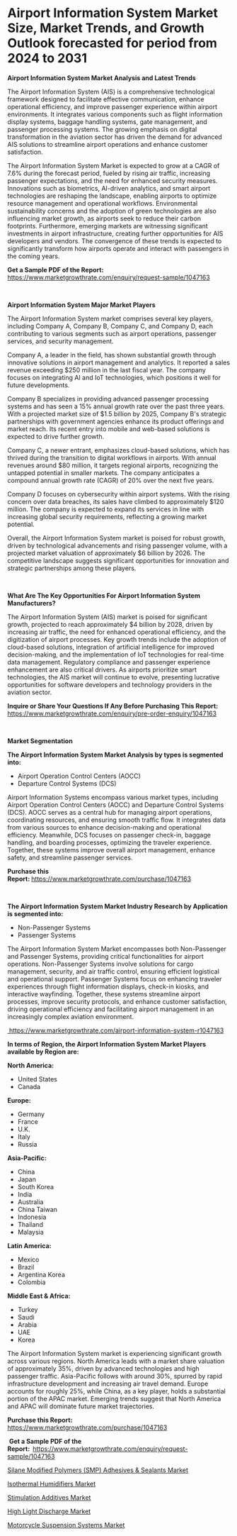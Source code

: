 <p><h1>Airport Information System Market Size, Market Trends, and Growth Outlook forecasted for period from 2024 to 2031</h1></p><p><strong>Airport Information System Market Analysis and Latest Trends</strong></p>
<p><p>The Airport Information System (AIS) is a comprehensive technological framework designed to facilitate effective communication, enhance operational efficiency, and improve passenger experience within airport environments. It integrates various components such as flight information display systems, baggage handling systems, gate management, and passenger processing systems. The growing emphasis on digital transformation in the aviation sector has driven the demand for advanced AIS solutions to streamline airport operations and enhance customer satisfaction.</p><p>The Airport Information System Market is expected to grow at a CAGR of 7.6% during the forecast period, fueled by rising air traffic, increasing passenger expectations, and the need for enhanced security measures. Innovations such as biometrics, AI-driven analytics, and smart airport technologies are reshaping the landscape, enabling airports to optimize resource management and operational workflows. Environmental sustainability concerns and the adoption of green technologies are also influencing market growth, as airports seek to reduce their carbon footprints. Furthermore, emerging markets are witnessing significant investments in airport infrastructure, creating further opportunities for AIS developers and vendors. The convergence of these trends is expected to significantly transform how airports operate and interact with passengers in the coming years.</p></p>
<p><strong>Get a Sample PDF of the Report:&nbsp;</strong> <a href="https://www.marketgrowthrate.com/enquiry/request-sample/1047163">https://www.marketgrowthrate.com/enquiry/request-sample/1047163</a></p>
<p>&nbsp;</p>
<p><strong>Airport Information System Major Market Players</strong></p>
<p><p>The Airport Information System market comprises several key players, including Company A, Company B, Company C, and Company D, each contributing to various segments such as airport operations, passenger services, and security management.</p><p>Company A, a leader in the field, has shown substantial growth through innovative solutions in airport management and analytics. It reported a sales revenue exceeding $250 million in the last fiscal year. The company focuses on integrating AI and IoT technologies, which positions it well for future developments.</p><p>Company B specializes in providing advanced passenger processing systems and has seen a 15% annual growth rate over the past three years. With a projected market size of $1.5 billion by 2025, Company B's strategic partnerships with government agencies enhance its product offerings and market reach. Its recent entry into mobile and web-based solutions is expected to drive further growth.</p><p>Company C, a newer entrant, emphasizes cloud-based solutions, which has thrived during the transition to digital workflows in airports. With annual revenues around $80 million, it targets regional airports, recognizing the untapped potential in smaller markets. The company anticipates a compound annual growth rate (CAGR) of 20% over the next five years.</p><p>Company D focuses on cybersecurity within airport systems. With the rising concern over data breaches, its sales have climbed to approximately $120 million. The company is expected to expand its services in line with increasing global security requirements, reflecting a growing market potential.</p><p>Overall, the Airport Information System market is poised for robust growth, driven by technological advancements and rising passenger volume, with a projected market valuation of approximately $6 billion by 2026. The competitive landscape suggests significant opportunities for innovation and strategic partnerships among these players.</p></p>
<p>&nbsp;</p>
<p><strong>What Are The Key Opportunities For Airport Information System Manufacturers?</strong></p>
<p><p>The Airport Information System (AIS) market is poised for significant growth, projected to reach approximately $4 billion by 2028, driven by increasing air traffic, the need for enhanced operational efficiency, and the digitization of airport processes. Key growth trends include the adoption of cloud-based solutions, integration of artificial intelligence for improved decision-making, and the implementation of IoT technologies for real-time data management. Regulatory compliance and passenger experience enhancement are also critical drivers. As airports prioritize smart technologies, the AIS market will continue to evolve, presenting lucrative opportunities for software developers and technology providers in the aviation sector.</p></p>
<p><strong>Inquire or Share Your Questions If Any Before Purchasing This Report:</strong> <a href="https://www.marketgrowthrate.com/enquiry/pre-order-enquiry/1047163">https://www.marketgrowthrate.com/enquiry/pre-order-enquiry/1047163</a></p>
<p>&nbsp;</p>
<p><strong>Market Segmentation</strong></p>
<p><strong>The Airport Information System Market Analysis by types is segmented into:</strong></p>
<p><ul><li>Airport Operation Control Centers (AOCC)</li><li>Departure Control Systems (DCS)</li></ul></p>
<p><p>Airport Information Systems encompass various market types, including Airport Operation Control Centers (AOCC) and Departure Control Systems (DCS). AOCC serves as a central hub for managing airport operations, coordinating resources, and ensuring smooth traffic flow. It integrates data from various sources to enhance decision-making and operational efficiency. Meanwhile, DCS focuses on passenger check-in, baggage handling, and boarding processes, optimizing the traveler experience. Together, these systems improve overall airport management, enhance safety, and streamline passenger services.</p></p>
<p><strong>Purchase this Report:&nbsp;</strong><a href="https://www.marketgrowthrate.com/purchase/1047163">https://www.marketgrowthrate.com/purchase/1047163</a></p>
<p>&nbsp;</p>
<p><strong>The Airport Information System Market Industry Research by Application is segmented into:</strong></p>
<p><ul><li>Non-Passenger Systems</li><li>Passenger Systems</li></ul></p>
<p><p>The Airport Information System Market encompasses both Non-Passenger and Passenger Systems, providing critical functionalities for airport operations. Non-Passenger Systems involve solutions for cargo management, security, and air traffic control, ensuring efficient logistical and operational support. Passenger Systems focus on enhancing traveler experiences through flight information displays, check-in kiosks, and interactive wayfinding. Together, these systems streamline airport processes, improve security protocols, and enhance customer satisfaction, driving operational efficiency and facilitating airport management in an increasingly complex aviation environment.</p></p>
<p><a href="https://www.marketgrowthrate.com/airport-information-system-r1047163">&nbsp;https://www.marketgrowthrate.com/airport-information-system-r1047163</a></p>
<p><strong>In terms of Region, the Airport Information System Market Players available by Region are:</strong></p>
<p>
    <p> <strong> North America: </strong>
        <ul>
            <li>United States</li>
            <li>Canada</li>
        </ul>
        </p> 
    <p> <strong> Europe: </strong>
        <ul>
            <li>Germany</li>
            <li>France</li>
            <li>U.K.</li>
            <li>Italy</li>
            <li>Russia</li>
        </ul>
        </p> 
    <p> <strong> Asia-Pacific: </strong>
        <ul>
            <li>China</li>
            <li>Japan</li>
            <li>South Korea</li>
            <li>India</li>
            <li>Australia</li>
            <li>China Taiwan</li>
            <li>Indonesia</li>
            <li>Thailand</li>
            <li>Malaysia</li>
        </ul>
        </p> 
    <p> <strong> Latin America: </strong>
        <ul>
            <li>Mexico</li>
            <li>Brazil</li>
            <li>Argentina Korea</li>
            <li>Colombia</li>
        </ul>
        </p> 
    <p> <strong> Middle East & Africa: </strong>
        <ul>
            <li>Turkey</li>
            <li>Saudi</li>
            <li>Arabia</li>
            <li>UAE</li>
            <li>Korea</li>
        </ul>
    </p>
    </p>
<p><p>The Airport Information System market is experiencing significant growth across various regions. North America leads with a market share valuation of approximately 35%, driven by advanced technologies and high passenger traffic. Asia-Pacific follows with around 30%, spurred by rapid infrastructure development and increasing air travel demand. Europe accounts for roughly 25%, while China, as a key player, holds a substantial portion of the APAC market. Emerging trends suggest that North America and APAC will dominate future market trajectories.</p></p>
<p><strong>Purchase this Report: </strong><a href="https://www.marketgrowthrate.com/purchase/1047163">https://www.marketgrowthrate.com/purchase/1047163</a></p>
<p>&nbsp;<strong>Get a Sample PDF of the Report:&nbsp;&nbsp;</strong><a href="https://www.marketgrowthrate.com/enquiry/request-sample/1047163">https://www.marketgrowthrate.com/enquiry/request-sample/1047163</a></p>
<p><strong></strong></p>
<p><p><a href="https://github.com/DianaWilson796/Market-Research-Report-List-1/blob/main/silane-modified-polymers-smp-adhesives-sealants-market.md">Silane Modified Polymers (SMP) Adhesives & Sealants Market</a></p><p><a href="https://medium.com/@thereveren80_64383/global-isothermal-humidifiers-market-status-2024-2031-and-forecast-by-region-product-end-63468cd799f4">Isothermal Humidifiers Market</a></p><p><a href="https://medium.com/@thereveren80_64383/global-stimulation-additives-industry-types-applications-market-players-regional-growth-7bba2e652f26?postPublishedType=repub">Stimulation Additives Market</a></p><p><a href="https://issuu.com/reportprime-2/docs/high-light-discharge-market-size-20_7c0229641e0a2e">High Light Discharge Market</a></p><p><a href="https://github.com/LacThu1/Market-Research-Report-List-1/blob/main/motorcycle-suspension-systems-market.md">Motorcycle Suspension Systems Market</a></p></p>